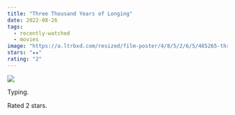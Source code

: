 ```yaml
---
title: "Three Thousand Years of Longing"
date: 2022-08-26
tags:
  - recently-watched
  - movies
image: "https://a.ltrbxd.com/resized/film-poster/4/8/5/2/6/5/485265-three-thousand-years-of-longing-0-600-0-900-crop.jpg?v=2abe84afc5"
stars: "★★"
rating: "2"
---
```


<div class="letterboxd-movie-data-content">
   <p><img src="https://a.ltrbxd.com/resized/film-poster/4/8/5/2/6/5/485265-three-thousand-years-of-longing-0-600-0-900-crop.jpg?v=2abe84afc5"/></p> <p>Typing.</p> 
  <p>Rated 2 stars.<p>
  <div class="float-clear"></div>
</div>
